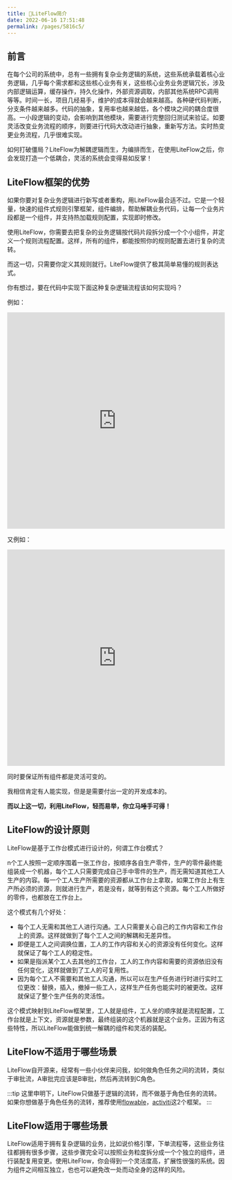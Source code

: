 ```yaml
---
title: 🍤LiteFlow简介
date: 2022-06-16 17:51:48
permalink: /pages/5816c5/
---
```


## 前言

在每个公司的系统中，总有一些拥有复杂业务逻辑的系统，这些系统承载着核心业务逻辑，几乎每个需求都和这些核心业务有关，这些核心业务业务逻辑冗长，涉及内部逻辑运算，缓存操作，持久化操作，外部资源调取，内部其他系统RPC调用等等。时间一长，项目几经易手，维护的成本得就会越来越高。各种硬代码判断，分支条件越来越多。代码的抽象，复用率也越来越低，各个模块之间的耦合度很高。一小段逻辑的变动，会影响到其他模块，需要进行完整回归测试来验证。如要灵活改变业务流程的顺序，则要进行代码大改动进行抽象，重新写方法。实时热变更业务流程，几乎很难实现。

如何打破僵局？LiteFlow为解耦逻辑而生，为编排而生，在使用LiteFlow之后，你会发现打造一个低耦合，灵活的系统会变得易如反掌！



## LiteFlow框架的优势

如果你要对复杂业务逻辑进行新写或者重构，用LiteFlow最合适不过。它是一个轻量，快速的组件式规则引擎框架，组件编排，帮助解耦业务代码，让每一个业务片段都是一个组件，并支持热加载规则配置，实现即时修改。

使用LiteFlow，你需要去把复杂的业务逻辑按代码片段拆分成一个个小组件，并定义一个规则流程配置。这样，所有的组件，都能按照你的规则配置去进行复杂的流转。

而这一切，只需要你定义其规则就行。LiteFlow提供了极其简单易懂的规则表达式。



你有想过，要在代码中实现下面这种复杂逻辑流程该如何实现吗？

例如：

<iframe src="https://www.processon.com/view/link/62bc7e0a1efad407cc5cecc2" width="100%" height="500" frameborder="0" scrolling="No" leftmargin="0" topmargin="0"></iframe>

又例如：

<iframe src="https://www.processon.com/view/link/62bc83bf63768907332c9f59" width="100%" height="500" frameborder="0" scrolling="No" leftmargin="0" topmargin="0"></iframe>

同时要保证所有组件都是灵活可变的。

我相信肯定有人能实现，但是是需要付出一定的开发成本的。



**而以上这一切，利用LiteFlow，轻而易举，你立马唾手可得！**



## LiteFlow的设计原则

LiteFlow是基于工作台模式进行设计的，何谓工作台模式？

n个工人按照一定顺序围着一张工作台，按顺序各自生产零件，生产的零件最终能组装成一个机器，每个工人只需要完成自己手中零件的生产，而无需知道其他工人生产的内容。每一个工人生产所需要的资源都从工作台上拿取，如果工作台上有生产所必须的资源，则就进行生产，若是没有，就等到有这个资源。每个工人所做好的零件，也都放在工作台上。

这个模式有几个好处：

- 每个工人无需和其他工人进行沟通。工人只需要关心自己的工作内容和工作台上的资源。这样就做到了每个工人之间的解耦和无差异性。
- 即便是工人之间调换位置，工人的工作内容和关心的资源没有任何变化。这样就保证了每个工人的稳定性。
- 如果是指派某个工人去其他的工作台，工人的工作内容和需要的资源依旧没有任何变化，这样就做到了工人的可复用性。
- 因为每个工人不需要和其他工人沟通，所以可以在生产任务进行时进行实时工位更改：替换，插入，撤掉一些工人，这样生产任务也能实时的被更改。这样就保证了整个生产任务的灵活性。

这个模式映射到LiteFlow框架里，工人就是组件，工人坐的顺序就是流程配置，工作台就是上下文，资源就是参数，最终组装的这个机器就是这个业务。正因为有这些特性，所以LiteFlow能做到统一解耦的组件和灵活的装配。



## LiteFlow不适用于哪些场景

LiteFlow自开源来，经常有一些小伙伴来问我，如何做角色任务之间的流转，类似于审批流，A审批完应该是B审批，然后再流转到C角色。

:::tip
这里申明下，LiteFlow只做基于逻辑的流转，而不做基于角色任务的流转。如果你想做基于角色任务的流转，推荐使用[flowable](https://flowable.com/open-source/)，[activiti](https://www.activiti.org/)这2个框架。
:::



## LiteFlow适用于哪些场景

LiteFlow适用于拥有复杂逻辑的业务，比如说价格引擎，下单流程等，这些业务往往都拥有很多步骤，这些步骤完全可以按照业务粒度拆分成一个个独立的组件，进行装配复用变更。使用LiteFlow，你会得到一个灵活度高，扩展性很强的系统。因为组件之间相互独立，也也可以避免改一处而动全身的这样的风险。
